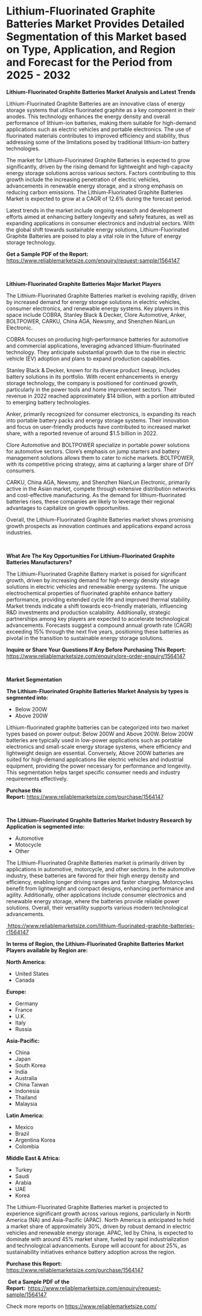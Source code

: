 <p><h1>Lithium-Fluorinated Graphite Batteries Market Provides Detailed Segmentation of this Market based on Type, Application, and Region and Forecast for the Period from 2025 - 2032</h1></p><p><strong>Lithium-Fluorinated Graphite Batteries Market Analysis and Latest Trends</strong></p>
<p><p>Lithium-Fluorinated Graphite Batteries are an innovative class of energy storage systems that utilize fluorinated graphite as a key component in their anodes. This technology enhances the energy density and overall performance of lithium-ion batteries, making them suitable for high-demand applications such as electric vehicles and portable electronics. The use of fluorinated materials contributes to improved efficiency and stability, thus addressing some of the limitations posed by traditional lithium-ion battery technologies.</p><p>The market for Lithium-Fluorinated Graphite Batteries is expected to grow significantly, driven by the rising demand for lightweight and high-capacity energy storage solutions across various sectors. Factors contributing to this growth include the increasing penetration of electric vehicles, advancements in renewable energy storage, and a strong emphasis on reducing carbon emissions. The Lithium-Fluorinated Graphite Batteries Market is expected to grow at a CAGR of 12.6% during the forecast period. </p><p>Latest trends in the market include ongoing research and development efforts aimed at enhancing battery longevity and safety features, as well as expanding applications in consumer electronics and industrial sectors. With the global shift towards sustainable energy solutions, Lithium-Fluorinated Graphite Batteries are poised to play a vital role in the future of energy storage technology.</p></p>
<p><strong>Get a Sample PDF of the Report:&nbsp;</strong> <a href="https://www.reliablemarketsize.com/enquiry/request-sample/1564147?utm_campaign=2186&utm_medium=2&utm_source=Github&utm_content=ia&utm_term=14022025&utm_id=lithium-fluorinated-graphite-batteries">https://www.reliablemarketsize.com/enquiry/request-sample/1564147</a></p>
<p>&nbsp;</p>
<p><strong>Lithium-Fluorinated Graphite Batteries Major Market Players</strong></p>
<p><p>The Lithium-Fluorinated Graphite Batteries market is evolving rapidly, driven by increased demand for energy storage solutions in electric vehicles, consumer electronics, and renewable energy systems. Key players in this space include COBRA, Stanley Black & Decker, Clore Automotive, Anker, BOLTPOWER, CARKU, China AGA, Newsmy, and Shenzhen NianLun Electronic.</p><p>COBRA focuses on producing high-performance batteries for automotive and commercial applications, leveraging advanced lithium-fluorinated technology. They anticipate substantial growth due to the rise in electric vehicle (EV) adoption and plans to expand production capabilities.</p><p>Stanley Black & Decker, known for its diverse product lineup, includes battery solutions in its portfolio. With recent enhancements in energy storage technology, the company is positioned for continued growth, particularly in the power tools and home improvement sectors. Their revenue in 2022 reached approximately $14 billion, with a portion attributed to emerging battery technologies.</p><p>Anker, primarily recognized for consumer electronics, is expanding its reach into portable battery packs and energy storage systems. Their innovation and focus on user-friendly products have contributed to increased market share, with a reported revenue of around $1.5 billion in 2022.</p><p>Clore Automotive and BOLTPOWER specialize in portable power solutions for automotive sectors. Clore’s emphasis on jump starters and battery management solutions allows them to cater to niche markets. BOLTPOWER, with its competitive pricing strategy, aims at capturing a larger share of DIY consumers.</p><p>CARKU, China AGA, Newsmy, and Shenzhen NianLun Electronic, primarily active in the Asian market, compete through extensive distribution networks and cost-effective manufacturing. As the demand for lithium-fluorinated batteries rises, these companies are likely to leverage their regional advantages to capitalize on growth opportunities.</p><p>Overall, the Lithium-Fluorinated Graphite Batteries market shows promising growth prospects as innovation continues and applications expand across industries.</p></p>
<p>&nbsp;</p>
<p><strong>What Are The Key Opportunities For Lithium-Fluorinated Graphite Batteries Manufacturers?</strong></p>
<p><p>The Lithium-Fluorinated Graphite Battery market is poised for significant growth, driven by increasing demand for high-energy density storage solutions in electric vehicles and renewable energy systems. The unique electrochemical properties of fluorinated graphite enhance battery performance, providing extended cycle life and improved thermal stability. Market trends indicate a shift towards eco-friendly materials, influencing R&D investments and production scalability. Additionally, strategic partnerships among key players are expected to accelerate technological advancements. Forecasts suggest a compound annual growth rate (CAGR) exceeding 15% through the next five years, positioning these batteries as pivotal in the transition to sustainable energy storage solutions.</p></p>
<p><strong>Inquire or Share Your Questions If Any Before Purchasing This Report:</strong> <a href="https://www.reliablemarketsize.com/enquiry/pre-order-enquiry/1564147?utm_campaign=2186&utm_medium=2&utm_source=Github&utm_content=ia&utm_term=14022025&utm_id=lithium-fluorinated-graphite-batteries">https://www.reliablemarketsize.com/enquiry/pre-order-enquiry/1564147</a></p>
<p>&nbsp;</p>
<p><strong>Market Segmentation</strong></p>
<p><strong>The Lithium-Fluorinated Graphite Batteries Market Analysis by types is segmented into:</strong></p>
<p><ul><li>Below 200W</li><li>Above 200W</li></ul></p>
<p><p>Lithium-fluorinated graphite batteries can be categorized into two market types based on power output: Below 200W and Above 200W. Below 200W batteries are typically used in low-power applications such as portable electronics and small-scale energy storage systems, where efficiency and lightweight design are essential. Conversely, Above 200W batteries are suited for high-demand applications like electric vehicles and industrial equipment, providing the power necessary for performance and longevity. This segmentation helps target specific consumer needs and industry requirements effectively.</p></p>
<p><strong>Purchase this Report:&nbsp;</strong><a href="https://www.reliablemarketsize.com/purchase/1564147?utm_campaign=2186&utm_medium=2&utm_source=Github&utm_content=ia&utm_term=14022025&utm_id=lithium-fluorinated-graphite-batteries">https://www.reliablemarketsize.com/purchase/1564147</a></p>
<p>&nbsp;</p>
<p><strong>The Lithium-Fluorinated Graphite Batteries Market Industry Research by Application is segmented into:</strong></p>
<p><ul><li>Automotive</li><li>Motocycle</li><li>Other</li></ul></p>
<p><p>The Lithium-Fluorinated Graphite Batteries market is primarily driven by applications in automotive, motorcycle, and other sectors. In the automotive industry, these batteries are favored for their high energy density and efficiency, enabling longer driving ranges and faster charging. Motorcycles benefit from lightweight and compact designs, enhancing performance and agility. Additionally, other applications include consumer electronics and renewable energy storage, where the batteries provide reliable power solutions. Overall, their versatility supports various modern technological advancements.</p></p>
<p><a href="https://www.reliablemarketsize.com/lithium-fluorinated-graphite-batteries-r1564147?utm_campaign=2186&utm_medium=2&utm_source=Github&utm_content=ia&utm_term=14022025&utm_id=lithium-fluorinated-graphite-batteries">&nbsp;https://www.reliablemarketsize.com/lithium-fluorinated-graphite-batteries-r1564147</a></p>
<p><strong>In terms of Region, the Lithium-Fluorinated Graphite Batteries Market Players available by Region are:</strong></p>
<p>
    <p> <strong> North America: </strong>
        <ul>
            <li>United States</li>
            <li>Canada</li>
        </ul>
        </p> 
    <p> <strong> Europe: </strong>
        <ul>
            <li>Germany</li>
            <li>France</li>
            <li>U.K.</li>
            <li>Italy</li>
            <li>Russia</li>
        </ul>
        </p> 
    <p> <strong> Asia-Pacific: </strong>
        <ul>
            <li>China</li>
            <li>Japan</li>
            <li>South Korea</li>
            <li>India</li>
            <li>Australia</li>
            <li>China Taiwan</li>
            <li>Indonesia</li>
            <li>Thailand</li>
            <li>Malaysia</li>
        </ul>
        </p> 
    <p> <strong> Latin America: </strong>
        <ul>
            <li>Mexico</li>
            <li>Brazil</li>
            <li>Argentina Korea</li>
            <li>Colombia</li>
        </ul>
        </p> 
    <p> <strong> Middle East & Africa: </strong>
        <ul>
            <li>Turkey</li>
            <li>Saudi</li>
            <li>Arabia</li>
            <li>UAE</li>
            <li>Korea</li>
        </ul>
    </p>
    </p>
<p><p>The Lithium-Fluorinated Graphite Batteries market is projected to experience significant growth across various regions, particularly in North America (NA) and Asia-Pacific (APAC). North America is anticipated to hold a market share of approximately 30%, driven by robust demand in electric vehicles and renewable energy storage. APAC, led by China, is expected to dominate with around 45% market share, fueled by rapid industrialization and technological advancements. Europe will account for about 25%, as sustainability initiatives enhance battery adoption across the region.</p></p>
<p><strong>Purchase this Report: </strong><a href="https://www.reliablemarketsize.com/purchase/1564147?utm_campaign=2186&utm_medium=2&utm_source=Github&utm_content=ia&utm_term=14022025&utm_id=lithium-fluorinated-graphite-batteries">https://www.reliablemarketsize.com/purchase/1564147</a></p>
<p>&nbsp;<strong>Get a Sample PDF of the Report:&nbsp;&nbsp;</strong><a href="https://www.reliablemarketsize.com/enquiry/request-sample/1564147?utm_campaign=2186&utm_medium=2&utm_source=Github&utm_content=ia&utm_term=14022025&utm_id=lithium-fluorinated-graphite-batteries">https://www.reliablemarketsize.com/enquiry/request-sample/1564147</a></p>
<p><strong></strong></p>
<p>Check more reports on <a href="https://www.reliablemarketsize.com/?utm_campaign=2186&utm_medium=2&utm_source=Github&utm_content=ia&utm_term=14022025&utm_id=lithium-fluorinated-graphite-batteries">https://www.reliablemarketsize.com/</a></p>